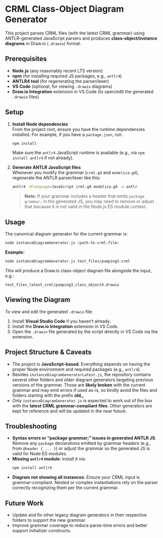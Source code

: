 # CRML Class-Object Diagram Generator

This project parses CRML files (with the latest CRML grammar) using ANTLR-generated JavaScript parsers and produces **class-object/instance diagrams** in Draw.io (`.drawio`) format.

## Prerequisites

- **Node.js** (any reasonably recent LTS version)
- **npm** (for installing required JS packages, e.g., `antlr4`)
- **ANTLR4 tool** (for regenerating the parser/lexer)
- **VS Code** (optional, for viewing `.drawio` diagrams)
- **Draw.io Integration** extension in VS Code (to open/edit the generated `.drawio` files)

## Setup

1. **Install Node dependencies**  
   From the project root, ensure you have the runtime dependencies installed. For example, if you have a `package.json`, run:
   ```bash
   npm install
   ```
   Make sure the `antlr4` JavaScript runtime is available (e.g., via `npm install antlr4` if not already).

2. **Generate ANTLR JavaScript files**  
   Whenever you modify the grammar (`crml.g4` and `modelica.g4`), regenerate the ANTLR parser/lexer like this:
   ```bash
   antlr4 -Dlanguage=JavaScript crml.g4 modelica.g4 -o antlr
   ```
   > **Note:** If your grammar includes a header that emits `package grammar;` in the generated JS, you may need to remove or adjust that because it is not valid in the Node.js ES module context.

## Usage

The canonical diagram generator for the current grammar is:

```bash
node instanceDiagramGenerator.js <path-to-crml-file>
```

**Example:**
```bash
node instanceDiagramGenerator.js test_files/pumping3.crml
```

This will produce a Draw.io class-object diagram file alongside the input, e.g.:

```
test_files_latest_crml/pumping3_class_object4.drawio
```

## Viewing the Diagram

To view and edit the generated `.drawio` file:

1. Install **Visual Studio Code** if you haven’t already.
2. Install the **Draw.io Integration** extension in VS Code.
3. Open the `.drawio` file generated by the script directly in VS Code via the extension.

## Project Structure & Caveats

- The project is **JavaScript-based**. Everything depends on having the proper Node environment and required packages (e.g., `antlr4`).
- Besides `instanceDiagramGeneratorLatest.js`, the repository contains several other folders and older diagram generators targeting previous versions of the grammar. Those are **likely broken** with the current grammar and may emit errors if used as-is, so kindly avoid the files and folders starting with the prefix **old_**.
- Only `instanceDiagramGenerator.js` is expected to work out of the box with the **latest CRML grammar-compliant files**. Other generators are kept for reference and will be updated in the near future.

## Troubleshooting

- **Syntax errors or “package grammar;” issues in generated ANTLR JS**: Remove any `package` declarations emitted by grammar headers (e.g., from `@header { ... }`) or adjust the grammar so the generated JS is valid for Node ES modules.
- **Missing `antlr4` module**: Install it via:
  ```bash
  npm install antlr4
  ```
- **Diagram not showing all instances**: Ensure your CRML input is grammar-compliant. Nested or complex instantiations rely on the parser correctly recognizing them per the current grammar.

## Future Work

- Update and fix other legacy diagram generators in their respective folders to support the new grammar.
- Improve grammar coverage to reduce parse-time errors and better support initializer constructs.
